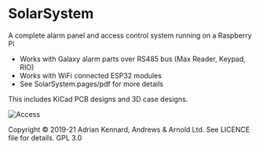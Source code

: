# SolarSystem

A complete alarm panel and access control system running on a Raspberry Pi

- Works with Galaxy alarm parts over RS485 bus (Max Reader, Keypad, RIO)
- Works with WiFi connected ESP32 modules
- See SolarSystem.pages/pdf for more details

This includes KiCad PCB designs and 3D case designs.

![Access](https://user-images.githubusercontent.com/996983/119697498-26a1e900-be48-11eb-8498-32d888ed1305.png)

Copyright © 2019-21 Adrian Kennard, Andrews & Arnold Ltd. See LICENCE file for details. GPL 3.0
